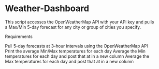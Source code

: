 # Weather-Dashboard
This script accesses the OpenWeatherMap API with your API key and pulls a Max/Min 5-day forecast for any city or group of cities you specify.

Requirements


Pull 5-day forecasts at 3-hour intervals using the OpenWeatherMap API
Print the average Min/Max temperatures for each day
Average the Min temperatures for each day and post that at in a new column
Average the Max temperatures for each day and post that at in a new column
